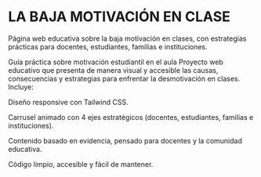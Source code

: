 # LA BAJA MOTIVACIÓN EN CLASE
Página web educativa sobre la baja motivación en clases, con estrategias prácticas para docentes, estudiantes, familias e instituciones.

Guía práctica sobre motivación estudiantil en el aula
Proyecto web educativo que presenta de manera visual y accesible las causas, consecuencias y estrategias para enfrentar la desmotivación en clases.
Incluye:

Diseño responsive con Tailwind CSS.

Carrusel animado con 4 ejes estratégicos (docentes, estudiantes, familias e instituciones).

Contenido basado en evidencia, pensado para docentes y la comunidad educativa.

Código limpio, accesible y fácil de mantener.

